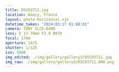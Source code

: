 ```yaml
---
title: DSC03711.jpg
location: Nancy, France
layout: photo-horizontal.njk
datetime_taken: "2024:03:17 01:08:01"
camera: SONY ILCE-6400
lens: E 17-70mm F2.8 B070
focal: 17mm
aperture: 14/5
shutter: 1/125
iso: 5000
img_edited: ./img/gallery/gallery3/DSC03711.jpg
img_raw: ./img/gallery/gallery3/DSC03711.ARW.png
---
```

